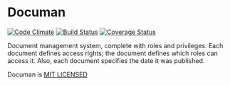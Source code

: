 # Documan

[![Code Climate](https://codeclimate.com/github/andela-iamao/documan/badges/gpa.svg)](https://codeclimate.com/github/andela-iamao/documan) [![Build Status](https://travis-ci.org/andela-iamao/documan.svg?branch=master)](https://travis-ci.org/andela-iamao/documan) [![Coverage Status](https://coveralls.io/repos/github/andela-iamao/documan/badge.svg?branch=chore%2F142339445%2Fcode-coverage)](https://coveralls.io/github/andela-iamao/documan?branch=chore%2F142339445%2Fcode-coverage)

Document management system, complete with roles and privileges. Each document defines access rights; the document defines which roles can access it. Also, each document specifies the date it was published.

Documan is [MIT LICENSED](https://github.com/andela-iamao/documan/blob/production/LICENSE)
